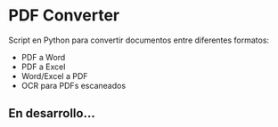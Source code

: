 # PDF Converter

Script en Python para convertir documentos entre diferentes formatos:
- PDF a Word
- PDF a Excel  
- Word/Excel a PDF
- OCR para PDFs escaneados

## En desarrollo...